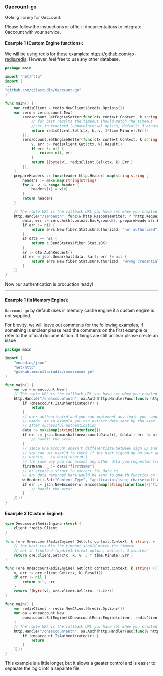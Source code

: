 ### 0account-go

Golang library for 0account.

Please follow the instructions or official documentations to integrate 0account with your service.

#### Example 1 (Custom Engine functions):

We will be using redis for these examples: https://github.com/go-redis/redis.
However, feel free to use any other database.

```go
package main

import "net/http"
import (
...
"github.com/oilastudio/0account-go"
)

func main() {
	var redisClient = redis.NewClient(&redis.Options{})
	var zero = zeroaccount.New(
		zeroaccount.SetEngineSetter(func(ctx context.Context, k string, v []byte) error {
			// for best results the timeout should match the timeout 
			//set in frontend (updateInterval option, default: 3 minutes)
			return redisClient.Set(ctx, k, v, 3*time.Minute).Err()
		}),
		zeroaccount.SetEngineGetter(func(ctx context.Context, k string) ([]byte, error) {
			v, err := redisClient.Get(ctx, k).Result()
			if err != nil {
				return nil, err
			}
			return []byte(v), redisClient.Del(ctx, k).Err()
		}),
	)
	prepareHeaders := func(header http.Header) map[string]string {
		headers := make(map[string]string)
		for k, v := range header {
			headers[k] = v[0]
		}
		return headers
	}

	// The route URL is the callback URL you have set when you created 0account app. 
	http.Handle("/zeroauth", func(w http.ResponseWriter, r *http.Request) {
		data, err := zero.Auth(context.Background(), prepareHeaders(r.Header), c.Body())
		if err != nil {
			return errs.New(fiber.StatusUnauthorized, "not authorized", err)
		}
		if data == nil {
			return c.SendStatus(fiber.StatusOK)
		}
		ar := dto.AuthRequest{}
		if err = json.Unmarshal(data, &ar); err != nil {
			return errs.New(fiber.StatusUnauthorized, "wrong credentials", err)
		}
	})
}
```
Now our authentication is production ready!

---

#### Example 1 (In Memory Engine):
`0account-go` by default uses in memory cache engine if a custom engine is not supplied.

For brevity, we will leave out comments for the following examples, 
if something is unclear please read the comments on the first example 
or refer to the official documentation. If things are still unclear please create an issue. 

```go
package main

import (
    "encoding/json"
    "net/http"
    "github.com/oilastudio/oneaccount-go"
)

func main() {
    var oa = oneaccount.New()
    // The route URL is the callback URL you have set when you created One account app.
    http.Handle("/oneaccountauth", oa.Auth(http.HandlerFunc(func(w http.ResponseWriter, r *http.Request) {
        if !oneaccount.IsAuthenticated(r) {
            return
        }
        // user authenticated and you can implement any logic your application 
        // needs. As an example you can extract data sent by the user 
        // after successful authentication
        data := make(map[string]interface{})
        if err := json.Unmarshal(oneaccount.Data(r), &data); err != nil {
            // handle the error
        }
        // since One account doesn't differentiate between sign up and sign in, 
        // you can use userId to check if the user signed up on your website or not
        // userID, _ := data["userId"]
        // the same way you can access any other data you requested from the user:
        firstName, _ := data["firstName"]
        // or create a struct to extract the data to
        // any data returned here would be sent to onAuth function on front-end e.g.:
        w.Header().Set("Content-Type", "application/json; charset=utf-8")
        if err := json.NewEncoder(w).Encode(map[string]interface{}{"firstName": firstName}); err != nil {
            // handle the error
        }
    })))
}
```

#### Example 3 (Custom Engine):
```go
type OneaccountRedisEngine struct {
    client *redis.Client
}

func (ore OneaccountRedisEngine) Set(ctx context.Context, k string, v []byte) error {
    // for best results the timeout should match the timeout 
    // set in frontend (updateInterval option, default: 3 minutes) 
    return ore.client.Set(ctx, k, v, 3 * time.Minute).Err()
}

func (ore OneaccountRedisEngine) Get(ctx context.Context, k string) ([]byte, error) {
    v, err := ore.client.Get(ctx, k).Result()
    if err != nil {
        return nil, err
    }
    return []byte(v), ore.client.Del(ctx, k).Err()
}

func main() {
    var redisClient = redis.NewClient(&redis.Options{})
    var oa = oneaccount.New(
        oneaccount.SetEngine(&OneaccountRedisEngine{client: redisClient}),
    )
    // The route URL is the callback URL you have set when you created One account app.
    http.Handle("/oneaccountauth", oa.Auth(http.HandlerFunc(func(w http.ResponseWriter, r *http.Request) {
        if !oneaccount.IsAuthenticated(r) {
            return
        }
    })))
}
```

This example is a little longer, but it allows a greater control 
and is easier to separate the logic into a separate file.
